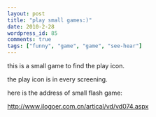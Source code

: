```yaml
---
layout: post
title: "play small games:)"
date: 2010-2-28
wordpress_id: 85
comments: true
tags: ["funny", "game", "game", "see-hear"]
---
```

<meta name="_edit_last" content="1" />
<meta name="views" content="954" />
this is a small game to find the play icon.

the play icon is in every screening.

here is the address of small flash game:

<a title="player game" href="http://www.ilogoer.com.cn/artical/vd/vd074.aspx" target="_blank">http://www.ilogoer.com.cn/artical/vd/vd074.aspx</a>
